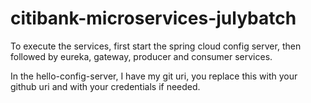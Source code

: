 # citibank-microservices-julybatch

To execute the services, first start the spring cloud config server, then followed by eureka, gateway, producer and consumer
services.

In the hello-config-server, I have my git uri, you replace this with your github uri and with your credentials if needed.

